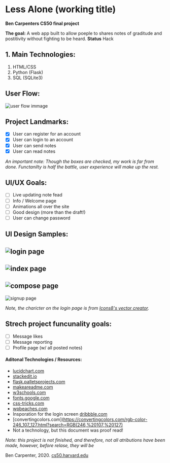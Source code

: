# Less Alone (working title)
**Ben Carpenters CS50 final project**

**The goal:** A web app built to allow poeple to shares notes of graditude and postitivity without fighting to be heard.
**Status** Hack

## 1. Main Technologies:
 1. HTML/CSS
 2. Python (Flask)
 3. SQL (SQLite3)


## User Flow:
![user flow immage](https://github.com/bacarpenter/cs50_final/blob/master/readmeImages/cs50%20less%20alone%20user%20flow.png?raw=true)

## Project Landmarks:
- [x]  User can register for an account
- [x] User can login to an account
- [x] User can send notes
- [x] User can read notes

*An important note: Though the boxes are checked, my work is far from done. Functanilty is half the battle, user experience will make up the rest.*


## UI/UX Goals:
 - [ ] Live updating note fead
 - [ ] Info / Welcome page
 - [ ] Animations all over the site
 - [ ] Good design (more than the draft!)
 - [ ] User can change password

## UI Design Samples:
 ![login page](https://github.com/bacarpenter/cs50_final/blob/master/readmeImages/Login.png?raw=true)
 ---
 ![index page](https://github.com/bacarpenter/cs50_final/blob/master/readmeImages/Index.png?raw=true)
 ---
 ![compose page](https://github.com/bacarpenter/cs50_final/blob/master/readmeImages/Compose.png?raw=true)
 ---
 ![signup page](https://github.com/bacarpenter/cs50_final/blob/master/readmeImages/Sign%20up.png?raw=true)

 *Note, the charicter on the login page is from [Icons8's vector creator](https://icons8.com/vector-creator).*

## Strech project funcunality goals:
- [ ] Message likes
- [ ] Message reporting
- [ ] Profile page (w/ all posted notes)

#### Aditonal Technologies / Resources:
* [lucidchart.com](lucidchart.com)
* [stackedit.io](stackedit.io)
* [flask.palletsprojects.com](https://flask.palletsprojects.com/en/0.12.x/tutorial/templates/)
* [makeareadme.com](https://www.makeareadme.com/)
* [w3schools.com](www.w3schools.com)
* [fonts.google.com](https://fonts.google.com)
* [css-tricks.com](https://css-tricks.com)
* [wpbeaches.com](https://wpbeaches.com/make-images-scale-responsive-web-design/)
* Insporation for the login screen [dribbble.com](https://dribbble.com/shots/11157034-Pose-Login-Screen)
* [convertingcolors.com](https://convertingcolors.com/rgb-color-246_107_127.html?search=RGB(246,%20107,%20127)
* Not a  technology, but this document was proof read!

*Note: this project is not finished, and therefore, not all atributions have been made, however, before relase, they will be*

Ben Carpenter, 2020. [cs50.harvard.edu](https://cs50.harvard.edu/x/2020/project/)
